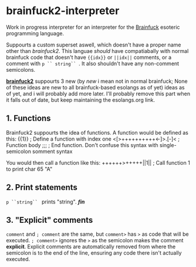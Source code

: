 # brainfuck2-interpreter
Work in progress interpreter for an interpreter for the [Brainfuck](https://esolangs.org/wiki/Brainfuck) esoteric programming language.

Suppourts a custom superset aswell, which doesn't have a proper name other than *brainfuck2*. This languae *should* have compatiabally with normal brainfuck code that doesn't have `{{idx}}` or `||idx||` comments, or a comment with ```p `` string`` ```. It also shouldn't have any non-comment semicolons.

[**brainfuck2**](https://esolangs.org/wiki/Brainfuck2) suppourts 3 new (by *new* i mean not in normal brainfuck; None of these ideas are new to all brainfuck-based esolangs as of yet) ideas as of yet, and i will probably add more later. I'll probably remove this part when it falls out of date, but keep maintaining the esolangs.org link.

## 1. Functions
Brainfuck2 suppourts the idea of functions. A function would be defined as this:
    {{1}} ; Define a function with index one
    <\[>++++++++++<-\]>.\[-\]< ; Function body
    ;;; ; End function. Don't confuse this syntax with single-semicolon somment syntax

You would then call a function like this:
    ++++++>+++++||1|| ; Call function 1 to print char 65 "A"

## 2. Print statements

```p ``string`` ``` prints "string". ***fin***

## 3. "Explicit" comments

`comment` and `; comment` are the same, but `comment>` has `>` as code that will be executed.
`; comment>` ignores the `>` as the semicolon makes the comment **explicit**. Explicit comments are automatically removed from where the semicolon is to the end of the line, ensuring any code there isn't actually executed.